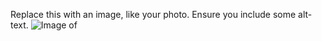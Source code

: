Replace this with an image, like your photo. Ensure you include some alt-text.
![Image of](https://pakypc.github.io/markdown-portfolio/_includes/znak.png)
